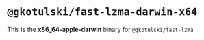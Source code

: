 # `@gkotulski/fast-lzma-darwin-x64`

This is the **x86_64-apple-darwin** binary for `@gkotulski/fast-lzma`
